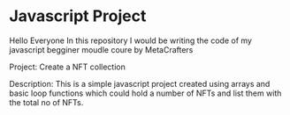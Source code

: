 # Javascript Project

Hello Everyone In this repository I would be writing the code of my javascript begginer moudle coure by MetaCrafters

Project: Create a NFT collection 

Description:
This is a simple javascript project created using arrays and basic loop functions which could hold a number of NFTs and list them with the total no of NFTs.
